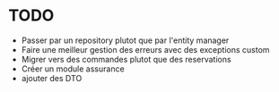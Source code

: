 # TODO

- Passer par un repository plutot que par l'entity manager
- Faire une meilleur gestion des erreurs avec des exceptions custom
- Migrer vers des commandes plutot que des reservations
- Créer un module assurance
- ajouter des DTO